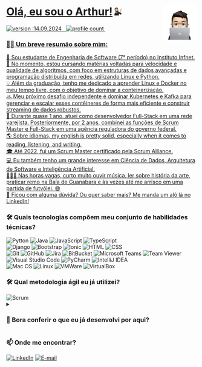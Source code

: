 <div>
  <a href="https://www.linkedin.com/in/arthura/"><img src="https://github.com/arthurmotta/arthurmotta/blob/main/memoji-arthur.png" width="18%" align="right"/</a> 
  <div>
    <h1 style="border-bottom:none;">Olá, eu sou o Arthur!<img src="https://github.com/arthurmotta/arthurmotta/blob/main/memoji-arthur-2.png" width="5%"></h1>
  </div>
</div>

![version :14.09.2024](https://img.shields.io/badge/última%20atualização-14.09.2024-05122A?style=flat&informational) &nbsp;
![profile count](https://komarev.com/ghpvc/?username=arthurmotta&color=05122A)&nbsp;

<div>
    <h3 style="border-bottom:none;">👨🏻 Um breve resumão sobre mim:</h3>
    <p>
        🏫 Sou estudante de Engenharia de Software (7° período) no Instituto Infnet.<br>
        📍 No momento, estou cursando matérias voltadas para velocidade e qualidade de algoritmos, com foco em estruturas de dados avançadas e programação distribuída em redes, utilizando Linux e Python.<br>
        💡 Além da graduação, tenho me dedicado a aprender Linux e Docker no meu tempo livre, com o objetivo de dominar a conteinerização.<br>
        🔜 Meu próximo desafio independente é dominar Kubernetes e Kafka para gerenciar e escalar esses contêineres de forma mais eficiente e construir streaming de dados robustos.<br>
        💼 Durante quase 1 ano, atuei como desenvolvedor Full-Stack em uma rede varejista. Posteriormente, por 2 anos, combinei as funções de Scrum Master e Full-Stack em uma agência reguladora do governo federal.<br>
        🌎 Sobre idiomas, my english is pretty solid, especially when it comes to reading, listening, and writing.<br>
        🎓 Até 2022, fui um Scrum Master certificado pela Scrum Alliance.<br>
        💻 Eu também tenho um grande interesse em Ciência de Dados, Arquitetura de Software e Inteligência Artificial.<br>
        🚣🏼‍♀️ Nas horas vagas, curto muito ouvir música, ler sobre história da arte, praticar remo na Baía de Guanabara e às vezes até me arrisco em uma partida de futvôlei. 😅<br>
        💬 Ficou com alguma dúvida? Ou quer saber mais? <a href="https://www.linkedin.com/in/arthura/">Me manda um alô lá no LinkedIn!</a>
    </p>
</div>

<div>
  <h3 style="border-bottom:none;">🛠 Quais tecnologias compõem meu conjunto de habilidades técnicas?</h3>
  <a><img src="https://img.shields.io/badge/-Python-05122A?style=flat&logo=python" alt="Pytton"></a>
  <a><img src="https://img.shields.io/badge/-Java-05122A?style=flat&logo=java" alt="Java"></a>
  <a><img src="https://img.shields.io/badge/-JavaScript-05122A?style=flat&logo=javascript" alt="JavaScript"></a>
  <a><img src="https://img.shields.io/badge/-TypeScript-05122A?style=flat&logo=typescript" alt="TypeScript"><br></a>
  <a><img src="https://img.shields.io/badge/-Django-05122A?style=flat&logo=django&logoColor=092E20" alt="Django"></a>
  <a><img src="https://img.shields.io/badge/-Bootstrap-05122A?style=flat&logo=bootstrap&logoColor=563D7C" alt="Bootstrap"></a>
  <a><img src="https://img.shields.io/badge/-Ionic-05122A?style=flat&logo=ionic" alt="Ionic"></a>
  <a><img src="https://img.shields.io/badge/-HTML-05122A?style=flat&logo=HTML5" alt="HTML"></a>
  <a><img src="https://img.shields.io/badge/-CSS-05122A?style=flat&logo=CSS3&logoColor=1572B6" alt="CSS"><br></a>
  <a><img src="https://img.shields.io/badge/-Git-05122A?style=flat&logo=git" alt="Git"></a>
  <a><img src="https://img.shields.io/badge/-GitHub-05122A?style=flat&logo=github" alt="GitHub"></a>
  <a><img src="https://img.shields.io/badge/-Jira-05122A?style=flat&logo=jira&logoColor=1572B6" alt="Jira"></a>
  <a><img src="https://img.shields.io/badge/-BitBucket-05122A?style=flat&logo=bitbucket&logoColor=1572B6" alt="BitBucket"></a>
  <a><img src="https://img.shields.io/badge/-Microsoft%20Teams-05122A?style=flat&logoColor=1572B6" alt="Microsoft Teams"></a>
  <a><img src="https://img.shields.io/badge/-Team%20Viewer-05122A?style=flat&logo=teamviewer&logoColor=1572B6" alt="Team Viewer"><br></a>
  <a><img src="https://img.shields.io/badge/-Visual%20Studio%20Code-05122A?style=flat&logo=visual-studio-code&logoColor=007ACC" alt="Visual Studio Code"></a>
  <a><img src="https://img.shields.io/badge/-PyCharm-05122A?style=flat&logo=pycharm" alt="PyCharm"></a>
  <a><img src="https://img.shields.io/badge/-IntelliJ%20IDEA-05122A?style=flat&logo=intellijidea" alt="IntelliJ IDEA"><br></a>
  <a><img src="https://img.shields.io/badge/-Mac%20OS-05122A?style=flat&logo=macos" alt="Mac OS"></a>
  <a><img src="https://img.shields.io/badge/-Linux-05122A?style=flat&logo=linux" alt="Linux"></a>
  <a><img src="https://img.shields.io/badge/VMWare-05122A?style=flat&logo=vmware&logoColor=white" alt="VMWare"></a>
  <a><img src="https://img.shields.io/badge/VirtualBox-05122A?style=flat&logo=virtualbox&logoColor=white" alt="VirtualBox"></a>
</div>

<div>
  <h3 style="border-bottom:none;">🛠 Qual metodologia ágil eu já utilizei?</h3>
  <a><img src="https://img.shields.io/badge/-Scrum%20Alliance%20Certified-05122A?style=flat&logo=scrumalliance" alt="Scrum"></a>&nbsp;
</div>

<div>
  <details>
    <summary><h3>🔎 Bora conferir o que eu já desenvolvi por aqui?</h3></summary>
    <ul>
      <details>
        <summary><h4>📚 Acadêmicos:</h4></summary>
          <p>Projetos, trabalhos, exercícios e anotações desenvolvidos durante a minha graduação.</p>
          <ul>
            <li><p><a href="url">Link do Repositório</a></p></li>
            <li><p><a href="url">Link do Repositório</a></p></li>
          </ul>
      </details>
      <details>
        <summary><h4>👨🏻‍🔧 Pessoais:</h4></summary>
          <p>Projetos criados fora de um contexto acadêmico.</p>
          <ul>
            <li><p><a href="url">Link do Repositório</a></p></li>
            <li><p><a href="url">Link do Repositório</a></p></li>
          </ul>
      </details>
      <details>
        <summary><h4>🔬 Experimentais:</h4></summary>
          <p>Para explorações de tecnologias, testes e estudo novas ferramentas.</p>
          <ul>
            <li><p><a href="url">Link do Repositório</a></p></li>
            <li><p><a href="url">Link do Repositório</a></p></li>
          </ul>
      </details>
    </ul>
  </details>
</div>

<div>
  <h3 style="border-bottom:none;">📫 Onde me encontrar?</h3>
  <a href="https://www.linkedin.com/in/arthura/"><img alt="LinkedIn" src="https://img.shields.io/badge/Linkedin%20-%230077B5.svg?&style=flat&logo=linkedin&logoColor=white"/></a>
  <a href="mailto:arthuralmeidasocial@gmail.com"><img alt="E-mail" src="https://img.shields.io/badge/Gmail-D14836?style=flat&logo=gmail&logoColor=white"/></a> 
</div>
